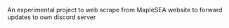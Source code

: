 An experimental project to web scrape from MapleSEA website to forward updates to own discord server
